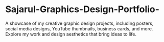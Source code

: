 # Sajarul-Graphics-Design-Portfolio-
A showcase of my creative graphic design projects, including posters, social media designs, YouTube thumbnails, business cards, and more. Explore my work and design aesthetics that bring ideas to life.
